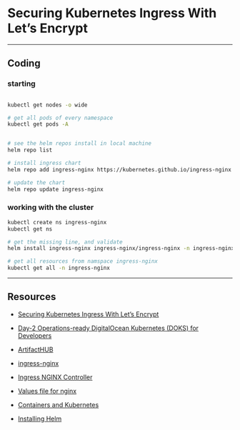 # Securing Kubernetes Ingress With Let’s Encrypt

---

## Coding


### starting
```bash

kubectl get nodes -o wide

# get all pods of every namespace
kubectl get pods -A 


# see the helm repos install in local machine
helm repo list

# install ingress chart
helm repo add ingress-nginx https://kubernetes.github.io/ingress-nginx

# update the chart
helm repo update ingress-nginx

```

### working with the cluster
```bash
kubectl create ns ingress-nginx
kubectl get ns

# get the missing line, and validate
helm install ingress-nginx ingress-nginx/ingress-nginx -n ingress-nginx -f nginx-values.yaml

# get all resources from namspace ingress-nginx
kubectl get all -n ingress-nginx

```



---

## Resources

- [Securing Kubernetes Ingress With Let’s Encrypt](https://www.youtube.com/watch?v=MpovOI5eK58)
- [Day-2 Operations-ready DigitalOcean Kubernetes (DOKS) for Developers](https://github.com/digitalocean/Kubernetes-Starter-Kit-Developers)
- [ArtifactHUB](https://artifacthub.io/)
- [ingress-nginx](https://artifacthub.io/packages/helm/ingress-nginx/ingress-nginx)
- [Ingress NGINX Controller](https://github.com/kubernetes/ingress-nginx)
- [Values file for nginx](https://github.com/kubernetes/ingress-nginx/blob/main/charts/ingress-nginx/values.yaml)


- [Containers and Kubernetes](https://www.youtube.com/playlist?list=PLseEp7p6Ewianx91YyPkdf1G12aAU7ugp)
- [Installing Helm](https://helm.sh/docs/intro/install/)